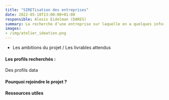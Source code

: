```yaml
---
title: "SIRETisation des entreprises"
date: 2022-05-18T13:00:00+01:00
responsible: Alexis Eidelman (DARES)
summary: La recherche d’une entreprise sur laquelle on a quelques informations souvent imprécises ou incertaines dans une base de données de référence est d’autant plus facile que cette base de données de référence contient des informations sectorielles, géographiques, administratives qui aident à trancher des idenficiations ambigues. Or les Administrations produisent généralement en interne des tableaux structurés contenant des listes d’entreprises (exhaustif ou non) et de métadonnées qui pourraient être utilisé à cette fin. 
images: 
- /img/atelier_ideation.png
---
```



* Les ambitions du projet / Les livrables attendus 
#### Les profils recherchés :  

Des profils data


#### Pourquoi rejoindre le projet ? 

#### Ressources utiles

